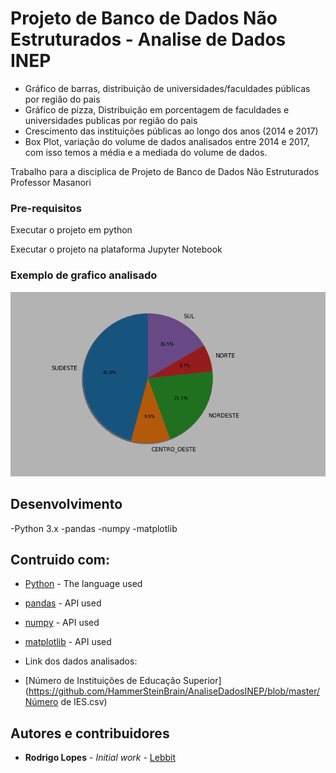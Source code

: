 # Projeto de Banco de Dados Não Estruturados - Analise de Dados INEP

* Gráfico de barras, distribuição de universidades/faculdades públicas por região do pais
* Gráfico de pizza, Distribuição em porcentagem de faculdades e universidades publicas por região do pais
* Crescimento das instituições públicas ao longo dos anos (2014 e 2017)
* Box Plot, variação do volume de dados analisados entre 2014 e 2017, com isso temos a média e a mediada do volume de dados.

Trabalho para a disciplica de Projeto de Banco de Dados Não Estruturados
Professor Masanori

### Pre-requisitos

Executar o projeto em python

Executar o projeto na plataforma Jupyter Notebook

### Exemplo de grafico analisado
![alt text](https://github.com/HammerSteinBrain/AnaliseDadosINEP/blob/master/grafico_pizza.png)

## Desenvolvimento
-Python 3.x
-pandas
-numpy
-matplotlib

## Contruido com:

* [Python](https://www.python.org/doc/) - The language used
* [pandas](https://pandas.pydata.org) - API used
* [numpy](https://numpy.org) - API used
* [matplotlib](https://matplotlib.org) - API used

* Link dos dados analisados: 
* [Número de Instituições de Educação Superior](https://github.com/HammerSteinBrain/AnaliseDadosINEP/blob/master/Número de IES.csv)


## Autores e contribuidores

* **Rodrigo Lopes** - *Initial work* - [Lebbit](https://github.com/hammersteinbrain)
